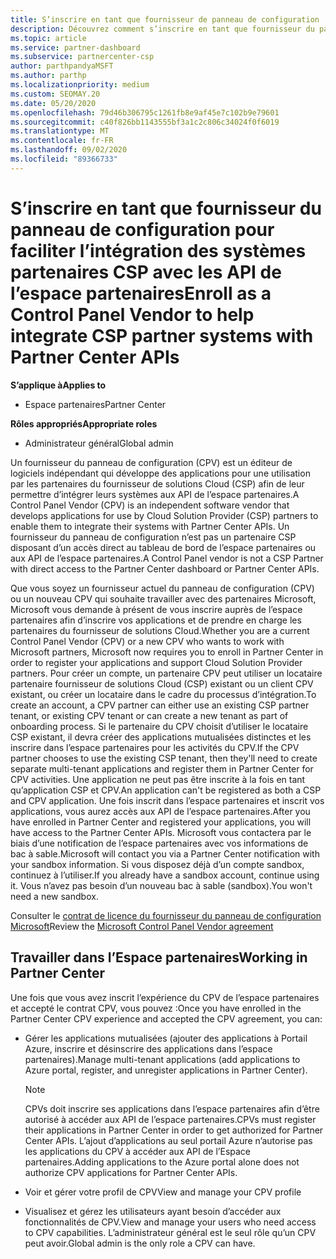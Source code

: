 ```yaml
---
title: S’inscrire en tant que fournisseur de panneau de configuration
description: Découvrez comment s’inscrire en tant que fournisseur du panneau de configuration (CPV) dans l’espace partenaires.
ms.topic: article
ms.service: partner-dashboard
ms.subservice: partnercenter-csp
author: parthpandyaMSFT
ms.author: parthp
ms.localizationpriority: medium
ms.custom: SEOMAY.20
ms.date: 05/20/2020
ms.openlocfilehash: 79d46b306795c1261fb8e9af45e7c102b9e79601
ms.sourcegitcommit: c40f826bb1143555bf3a1c2c806c34024f0f6019
ms.translationtype: MT
ms.contentlocale: fr-FR
ms.lasthandoff: 09/02/2020
ms.locfileid: "89366733"
---
```

# <a name="enroll-as-a-control-panel-vendor-to-help-integrate-csp-partner-systems-with-partner-center-apis"></a><span data-ttu-id="2ba30-103">S’inscrire en tant que fournisseur du panneau de configuration pour faciliter l’intégration des systèmes partenaires CSP avec les API de l’espace partenaires</span><span class="sxs-lookup"><span data-stu-id="2ba30-103">Enroll as a Control Panel Vendor to help integrate CSP partner systems with Partner Center APIs</span></span>

<span data-ttu-id="2ba30-104">**S’applique à**</span><span class="sxs-lookup"><span data-stu-id="2ba30-104">**Applies to**</span></span>

- <span data-ttu-id="2ba30-105">Espace partenaires</span><span class="sxs-lookup"><span data-stu-id="2ba30-105">Partner Center</span></span>

<span data-ttu-id="2ba30-106">**Rôles appropriés**</span><span class="sxs-lookup"><span data-stu-id="2ba30-106">**Appropriate roles**</span></span>

- <span data-ttu-id="2ba30-107">Administrateur général</span><span class="sxs-lookup"><span data-stu-id="2ba30-107">Global admin</span></span>

<span data-ttu-id="2ba30-108">Un fournisseur du panneau de configuration (CPV) est un éditeur de logiciels indépendant qui développe des applications pour une utilisation par les partenaires du fournisseur de solutions Cloud (CSP) afin de leur permettre d’intégrer leurs systèmes aux API de l’espace partenaires.</span><span class="sxs-lookup"><span data-stu-id="2ba30-108">A Control Panel Vendor (CPV) is an independent software vendor that develops applications for use by Cloud Solution Provider (CSP) partners to enable them to integrate their systems with Partner Center APIs.</span></span> <span data-ttu-id="2ba30-109">Un fournisseur du panneau de configuration n’est pas un partenaire CSP disposant d’un accès direct au tableau de bord de l’espace partenaires ou aux API de l’espace partenaires.</span><span class="sxs-lookup"><span data-stu-id="2ba30-109">A Control Panel vendor is not a CSP Partner with direct access to the Partner Center dashboard or Partner Center APIs.</span></span>

<span data-ttu-id="2ba30-110">Que vous soyez un fournisseur actuel du panneau de configuration (CPV) ou un nouveau CPV qui souhaite travailler avec des partenaires Microsoft, Microsoft vous demande à présent de vous inscrire auprès de l’espace partenaires afin d’inscrire vos applications et de prendre en charge les partenaires du fournisseur de solutions Cloud.</span><span class="sxs-lookup"><span data-stu-id="2ba30-110">Whether you are a current Control Panel Vendor (CPV) or a new CPV who wants to work with Microsoft partners, Microsoft now requires you to enroll in Partner Center in order to register your applications and support Cloud Solution Provider partners.</span></span> <span data-ttu-id="2ba30-111">Pour créer un compte, un partenaire CPV peut utiliser un locataire partenaire fournisseur de solutions Cloud (CSP) existant ou un client CPV existant, ou créer un locataire dans le cadre du processus d’intégration.</span><span class="sxs-lookup"><span data-stu-id="2ba30-111">To create an account, a CPV partner can either use an existing CSP partner tenant, or existing CPV tenant or can create a new tenant as part of onboarding process.</span></span> <span data-ttu-id="2ba30-112">Si le partenaire du CPV choisit d’utiliser le locataire CSP existant, il devra créer des applications mutualisées distinctes et les inscrire dans l’espace partenaires pour les activités du CPV.</span><span class="sxs-lookup"><span data-stu-id="2ba30-112">If the CPV partner chooses to use the existing CSP tenant, then they'll need to create separate multi-tenant applications and register them in Partner Center for CPV activities.</span></span> <span data-ttu-id="2ba30-113">Une application ne peut pas être inscrite à la fois en tant qu’application CSP et CPV.</span><span class="sxs-lookup"><span data-stu-id="2ba30-113">An application can't be registered as both a CSP and CPV application.</span></span> <span data-ttu-id="2ba30-114">Une fois inscrit dans l’espace partenaires et inscrit vos applications, vous aurez accès aux API de l’espace partenaires.</span><span class="sxs-lookup"><span data-stu-id="2ba30-114">After you have enrolled in Partner Center and registered your applications, you will have access to the Partner Center APIs.</span></span>  <span data-ttu-id="2ba30-115">Microsoft vous contactera par le biais d’une notification de l’espace partenaires avec vos informations de bac à sable.</span><span class="sxs-lookup"><span data-stu-id="2ba30-115">Microsoft will contact you via a Partner Center notification with your sandbox information.</span></span> <span data-ttu-id="2ba30-116">Si vous disposez déjà d’un compte sandbox, continuez à l’utiliser.</span><span class="sxs-lookup"><span data-stu-id="2ba30-116">If you already have a sandbox account, continue using it.</span></span> <span data-ttu-id="2ba30-117">Vous n’avez pas besoin d’un nouveau bac à sable (sandbox).</span><span class="sxs-lookup"><span data-stu-id="2ba30-117">You won't need a new sandbox.</span></span>

<span data-ttu-id="2ba30-118">Consulter le [contrat de licence du fournisseur du panneau de configuration Microsoft](https://go.microsoft.com/fwlink/?linkid=2055198)</span><span class="sxs-lookup"><span data-stu-id="2ba30-118">Review the [Microsoft Control Panel Vendor agreement](https://go.microsoft.com/fwlink/?linkid=2055198)</span></span>


## <a name="working-in-partner-center"></a><span data-ttu-id="2ba30-119">Travailler dans l’Espace partenaires</span><span class="sxs-lookup"><span data-stu-id="2ba30-119">Working in Partner Center</span></span>
<span data-ttu-id="2ba30-120">Une fois que vous avez inscrit l’expérience du CPV de l’espace partenaires et accepté le contrat CPV, vous pouvez :</span><span class="sxs-lookup"><span data-stu-id="2ba30-120">Once you have enrolled in the Partner Center CPV experience and accepted the CPV agreement, you can:</span></span>

- <span data-ttu-id="2ba30-121">Gérer les applications mutualisées (ajouter des applications à Portail Azure, inscrire et désinscrire des applications dans l’espace partenaires).</span><span class="sxs-lookup"><span data-stu-id="2ba30-121">Manage multi-tenant applications (add applications to Azure portal, register, and unregister applications in Partner Center).</span></span>

    >[!Note] 
    ><span data-ttu-id="2ba30-122">CPVs doit inscrire ses applications dans l’espace partenaires afin d’être autorisé à accéder aux API de l’espace partenaires.</span><span class="sxs-lookup"><span data-stu-id="2ba30-122">CPVs must register their applications in Partner Center in order to get authorized for Partner Center APIs.</span></span> <span data-ttu-id="2ba30-123">L’ajout d’applications au seul portail Azure n’autorise pas les applications du CPV à accéder aux API de l’Espace partenaires.</span><span class="sxs-lookup"><span data-stu-id="2ba30-123">Adding applications to the Azure portal alone does not authorize CPV applications for Partner Center APIs.</span></span> 

- <span data-ttu-id="2ba30-124">Voir et gérer votre profil de CPV</span><span class="sxs-lookup"><span data-stu-id="2ba30-124">View and manage your CPV profile</span></span> 

- <span data-ttu-id="2ba30-125">Visualisez et gérez les utilisateurs ayant besoin d’accéder aux fonctionnalités de CPV.</span><span class="sxs-lookup"><span data-stu-id="2ba30-125">View and manage your users who need access to CPV capabilities.</span></span> <span data-ttu-id="2ba30-126">L’administrateur général est le seul rôle qu’un CPV peut avoir.</span><span class="sxs-lookup"><span data-stu-id="2ba30-126">Global admin is the only role a CPV can have.</span></span>



